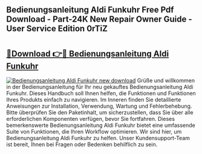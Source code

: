 ## Bedienungsanleitung Aldi Funkuhr Free Pdf Download - Part-24K New Repair Owner Guide - User Service Edition 0rTiZ

# <h2><a href="http://df1g3rp.blite.top/?on=Bedienungsanleitung+Aldi+Funkuhr">🔗Download 👉🔴 Bedienungsanleitung Aldi Funkuhr</a></h2>

[![Bedienungsanleitung Aldi Funkuhr new download](https://i.imgur.com/lujVjoI.png)](http://df1g3rp.blite.top/?on=Bedienungsanleitung+Aldi+Funkuhr)
Grüße und willkommen in der Bedienungsanleitung für Ihr neu gekauftes Bedienungsanleitung Aldi Funkuhr. Dieses Handbuch soll Ihnen helfen, die Funktionen und Funktionen Ihres Produkts einfach zu navigieren. Im Inneren finden Sie detaillierte Anweisungen zur Installation, Verwendung, Wartung und Fehlerbehebung. Bitte überprüfen Sie den Paketinhalt, um sicherzustellen, dass Sie über alle erforderlichen Komponenten verfügen, bevor Sie fortfahren. Dieses bemerkenswerte Bedienungsanleitung Aldi Funkuhr bietet eine umfassende Suite von Funktionen, die Ihren Workflow optimieren. Wir sind hier, um Bedienungsanleitung Aldi Funkuhr zu helfen. Unser Kundensupport-Team ist bereit, Ihnen bei Fragen oder Bedenken behilflich zu sein.
